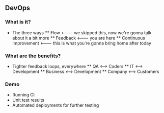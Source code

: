 ## DevOps
### What is it?
* The three ways
** Flow <--- we skipped this, now we're gonna talk about it a bit more
** Feedback <--- you are here
** Continuous Improvement <--- this is what you're gonna bring home after today

### What are the benefits?
* Tighter feedback loops, everywhere
** QA <--> Coders
** IT <--> Development
** Business <--> Development
** Company <--> Customers

### Demo
* Running CI
* Unit test results
* Automated deployments for further testing
